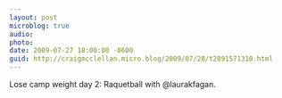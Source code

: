 ```yaml
---
layout: post
microblog: true
audio: 
photo: 
date: 2009-07-27 18:00:00 -0600
guid: http://craigmcclellan.micro.blog/2009/07/28/t2891571310.html
---
```

Lose camp weight day 2: Raquetball with @laurakfagan.
